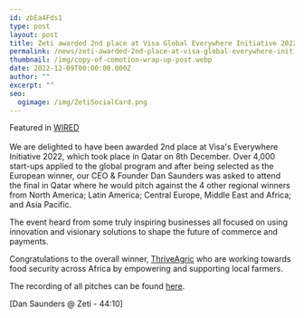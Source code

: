 ```yaml
---
id: zbEa4Fds1
type: post
layout: post
title: Zeti awarded 2nd place at Visa Global Everywhere Initiative 2022
permalink: /news/zeti-awarded-2nd-place-at-visa-global-everywhere-initiative-2022/
thumbnail: /img/copy-of-comotion-wrap-up-post.webp
date: 2022-12-09T00:00:00.000Z
author: ""
excerpt: ""
seo:
  ogimage: /img/ZetiSocialCard.png
---
```

F﻿eatured in [WIRED](https://wired.me/business/the-visa-everywhere-initiative-winners-for-2022/)\
\
W﻿e are delighted to have been awarded 2nd place at Visa's Everywhere Initiative 2022, which took place in Qatar on 8th December. Over 4,000 start-ups applied to the global program and after being selected as the European winner, our CEO & Founder Dan Saunders was asked to attend the final in Qatar where he would pitch against the 4 other regional winners from North America; Latin America; Central Europe, Middle East and Africa; and Asia Pacific.

T﻿he event heard from some truly inspiring businesses all focused on using innovation and visionary solutions to shape the future of commerce and payments.

C﻿ongratulations to the overall winner, [ThriveAgric](https://www.thriveagric.com/) who are working towards food security across Africa by empowering and supporting local farmers.

T﻿he recording of all pitches can be found [here](https://youtu.be/saBU_wwZW8s).

\[﻿Dan Saunders @ Zeti - 44:10]